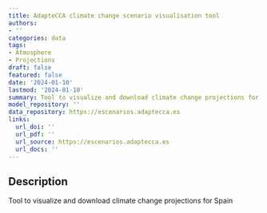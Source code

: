 ```yaml
---
title: AdapteCCA climate change scenario visualisation tool
authors:
- ''
categories: data
tags:
- Atmosphere
- Projections
draft: false
featured: false
date: '2024-01-10'
lastmod: '2024-01-10'
summary: Tool to visualize and download climate change projections for Spain
model_repository: ''
data_repository: https://escenarios.adaptecca.es
links:
  url_doi: ''
  url_pdf: ''
  url_source: https://escenarios.adaptecca.es
  url_docs: ''
---
```


## Description

Tool to visualize and download climate change projections for Spain

